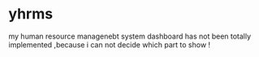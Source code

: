 # yhrms
my human resource managenebt system
dashboard has not been totally implemented ,because i can not decide which part to show !
